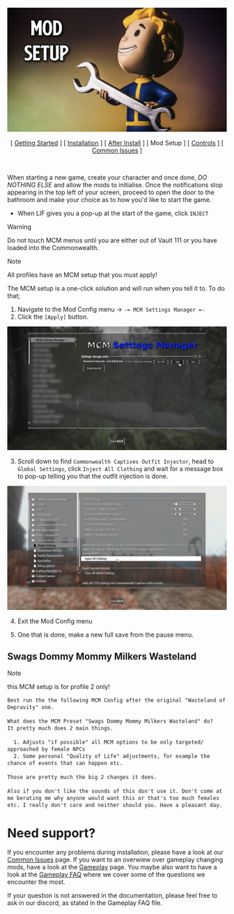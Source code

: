 ![Mod Setup](img/headers/ModSetup.png)

<p align="center">
[ <a href="https://github.com/iAmMe27/WoD/blob/main/README.md">Getting Started</a> ]
[ <a href="https://github.com/iAmMe27/WoD/blob/main/Installation.md">Installation</a> ]
[ <a href="https://github.com/iAmMe27/WoD/blob/main/PostInstall.md">After Install</a> ]
[ Mod Setup ]
[ <a href="https://github.com/iAmMe27/WoD/blob/main/Controls.md">Controls</a> ]
[ <a href="https://github.com/iAmMe27/WoD/blob/main/CommonIssues.md">Common Issues</a> ] 
</p>

&nbsp;

When starting a new game, create your character and once done, *DO NOTHING ELSE* and allow the mods to initialise. Once the notifications stop appearing in the top left of your screen, proceed to open the door to the bathroom and make your choice as to how you'd like to start the game. 
  
* When LIF gives you a pop-up at the start of the game, click `INJECT`
  
> [!WARNING]
> Do not touch MCM menus until you are either out of Vault 111 or you have loaded into the Commonwealth.

> [!NOTE]
> All profiles have an MCM setup that you *must* apply!

The MCM setup is a one-click solution and will run when you tell it to. To do that;

1. Navigate to the Mod Config menu -> `-= MCM Settings Manager =-`
2. Click the `[Apply]` button.

![MCM](img/MCMSettings.jpg)

3. Scroll down to find `Commonwealth Captives Outfit Injector`, head to `Global Settings`, click `Inject All Clothing` and wait for a message box to pop-up telling you that the outfit injection is done.

![CCOI](img/CCOIMCM.jpg)

4. Exit the Mod Config menu

5. One that is done, make a new full save from the pause menu.

## Swags Dommy Mommy Milkers Wasteland

> [!NOTE]
> this MCM setup is for profile 2 only!

```
Best run the the following MCM Config after the original "Wasteland of Depravity" one.

What does the MCM Preset "Swags Dommy Mommy Milkers Wasteland" do?
It pretty much does 2 main things.

  1. Adjusts "if possible" all MCM options to be only targeted/ approached by female NPCs
  2. Some personal "Quality of Life" adjustments, for example the chance of events that can happen etc.

Those are pretty much the big 2 changes it does.

Also if you don't like the sounds of this don't use it. Don't come at me berating me why anyone would want this or that's too much females etc. I really don't care and neither should you. Have a pleasant day.
```

# Need support?
If you encounter any problems during installation, please have a look at our [Common Issues](CommonIssues.md) page.
If you want to an overwiew over gameplay changing mods, have a look at the [Gameplay](Gameplay.md) page.
You maybe also want to have a look at the [Gameplay FAQ](GameplayFAQ.md) where we cover some of the questions we encounter the most.  

If your question is not answered in the documentation, please feel free to ask in our discord, as stated in the Gameplay FAQ file.